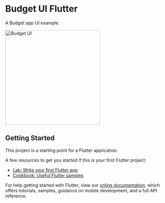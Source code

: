 # Budget UI Flutter

A Budget app UI example.

<img src="https://github.com/BatuhanAydonerDev/budget_ui_flutter/blob/master/app_gif.gif?raw=true" alt="Budget UI" width="300"/>

## Getting Started

This project is a starting point for a Flutter application.

A few resources to get you started if this is your first Flutter project:

- [Lab: Write your first Flutter app](https://flutter.dev/docs/get-started/codelab)
- [Cookbook: Useful Flutter samples](https://flutter.dev/docs/cookbook)

For help getting started with Flutter, view our
[online documentation](https://flutter.dev/docs), which offers tutorials,
samples, guidance on mobile development, and a full API reference.
